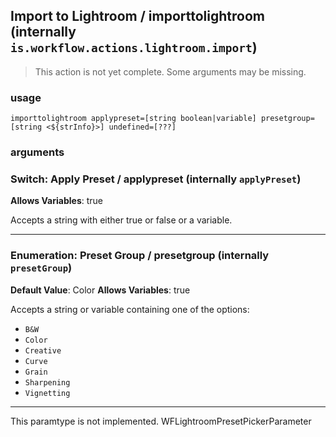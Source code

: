 
## Import to Lightroom / importtolightroom (internally `is.workflow.actions.lightroom.import`)

> This action is not yet complete. Some arguments may be missing.


### usage
`importtolightroom applypreset=[string boolean|variable] presetgroup=[string <${strInfo}>] undefined=[???]`

### arguments
### Switch: Apply Preset / applypreset (internally `applyPreset`)
**Allows Variables**: true


Accepts a string with either true or false
or a variable.

---

### Enumeration: Preset Group / presetgroup (internally `presetGroup`)
**Default Value**: Color
**Allows Variables**: true


Accepts a string 
or variable
containing one of the options:

- `B&W`
- `Color`
- `Creative`
- `Curve`
- `Grain`
- `Sharpening`
- `Vignetting`

---

This paramtype is not implemented. WFLightroomPresetPickerParameter
